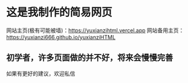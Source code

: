﻿# 这是我制作的简易网页
网站主页(极有可能被墙)：https://yuxianzihtml.vercel.app
网站备用主页：https://yuxianzi666.github.io/yuxianziHTML
## 初学者，许多页面做的并不好，将来会慢慢完善
如果有更好的建议，欢迎私信
